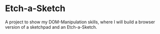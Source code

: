 # Etch-a-Sketch
A project to show my DOM-Manipulation skills, where I will build a browser version of a sketchpad and an Etch-a-Sketch. 
